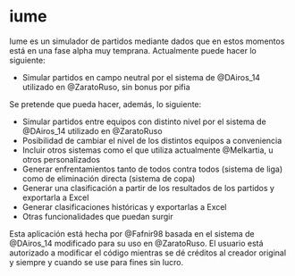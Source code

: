 # iume
 Iume es un simulador de partidos mediante dados que en estos momentos está en una fase alpha muy temprana. Actualmente puede hacer lo siguiente:
 
 - Simular partidos en campo neutral por el sistema de @DAiros_14 utilizado en @ZaratoRuso, sin bonus por pifia
 
 Se pretende que pueda hacer, además, lo siguiente:
 
 - Simular partidos entre equipos con distinto nivel por el sistema de @DAiros_14 utilizado en @ZaratoRuso
 - Posibilidad de cambiar el nivel de los distintos equipos a conveniencia
 - Incluir otros sistemas como el que utiliza actualmente @Melkartia, u otros personalizados
 - Generar enfrentamientos tanto de todos contra todos (sistema de liga) como de eliminación directa (sistema de copa)
 - Generar una clasificación a partir de los resultados de los partidos y exportarla a Excel
 - Generar clasificaciones históricas y exportarlas a Excel
 - Otras funcionalidades que puedan surgir
 
 Esta aplicación está hecha por @Fafnir98 basada en el sistema de @DAiros_14 modificado para su uso en @ZaratoRuso. El usuario está autorizado a modificar el código mientras se dé créditos al creador original y siempre y cuando se use para fines sin lucro.
